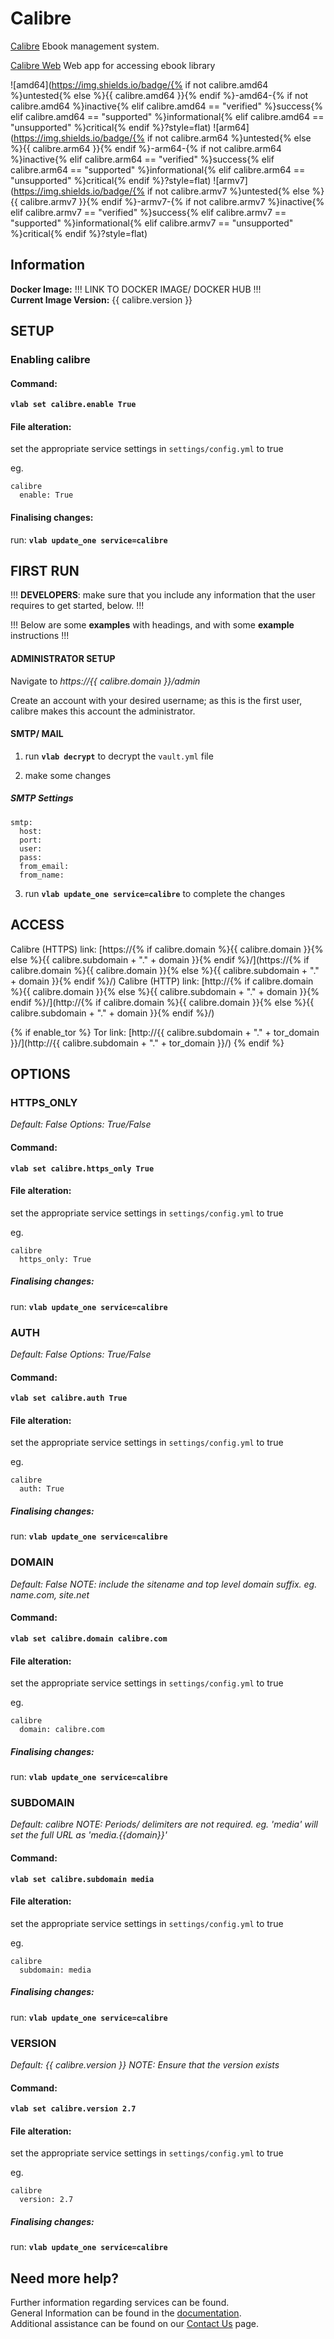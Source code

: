 # Calibre

[Calibre](https://calibre-ebook.com) Ebook management system.

[Calibre Web](https://github.com/janeczku/calibre-web) Web app for accessing ebook library

![amd64](https://img.shields.io/badge/{% if not calibre.amd64 %}untested{% else %}{{ calibre.amd64 }}{% endif %}-amd64-{% if not calibre.amd64 %}inactive{% elif calibre.amd64 == "verified" %}success{% elif calibre.amd64 == "supported" %}informational{% elif calibre.amd64 == "unsupported" %}critical{% endif %}?style=flat)
![arm64](https://img.shields.io/badge/{% if not calibre.arm64 %}untested{% else %}{{ calibre.arm64 }}{% endif %}-arm64-{% if not calibre.arm64 %}inactive{% elif calibre.arm64 == "verified" %}success{% elif calibre.arm64 == "supported" %}informational{% elif calibre.arm64 == "unsupported" %}critical{% endif %}?style=flat)
![armv7](https://img.shields.io/badge/{% if not calibre.armv7 %}untested{% else %}{{ calibre.armv7 }}{% endif %}-armv7-{% if not calibre.armv7 %}inactive{% elif calibre.armv7 == "verified" %}success{% elif calibre.armv7 == "supported" %}informational{% elif calibre.armv7 == "unsupported" %}critical{% endif %}?style=flat)

## Information


**Docker Image:** !!! LINK TO DOCKER IMAGE/ DOCKER HUB !!!  
**Current Image Version:** {{ calibre.version }}

## SETUP

### Enabling calibre

#### Command:

**`vlab set calibre.enable True`**

#### File alteration:

set the appropriate service settings in `settings/config.yml` to true

eg.
```
calibre
  enable: True
```

#### Finalising changes:

run: **`vlab update_one service=calibre`**

## FIRST RUN

!!! **DEVELOPERS**: make sure that you include any information that the user requires to get started, below. !!!

!!! Below are some **examples** with headings, and with some **example** instructions !!!

#### ADMINISTRATOR SETUP

Navigate to *https://{{ calibre.domain }}/admin*

Create an account with your desired username; as this is the first user, calibre makes this account the administrator.

#### SMTP/ MAIL

1. run **`vlab decrypt`** to decrypt the `vault.yml` file

2. make some changes


##### SMTP Settings
```
smtp:
  host:
  port:
  user:
  pass:
  from_email:
  from_name:
```

3. run **`vlab update_one service=calibre`** to complete the changes


## ACCESS

Calibre (HTTPS) link: [https://{% if calibre.domain %}{{ calibre.domain }}{% else %}{{ calibre.subdomain + "." + domain }}{% endif %}/](https://{% if calibre.domain %}{{ calibre.domain }}{% else %}{{ calibre.subdomain + "." + domain }}{% endif %}/)
Calibre (HTTP) link: [http://{% if calibre.domain %}{{ calibre.domain }}{% else %}{{ calibre.subdomain + "." + domain }}{% endif %}/](http://{% if calibre.domain %}{{ calibre.domain }}{% else %}{{ calibre.subdomain + "." + domain }}{% endif %}/)

{% if enable_tor %}
Tor link: [http://{{ calibre.subdomain + "." + tor_domain }}/](http://{{ calibre.subdomain + "." + tor_domain }}/)
{% endif %}

## OPTIONS

### HTTPS_ONLY
*Default: False*
*Options: True/False*

#### Command:

**`vlab set calibre.https_only True`**

#### File alteration:

set the appropriate service settings in `settings/config.yml` to true

eg.
```
calibre
  https_only: True
```

##### Finalising changes:

run: **`vlab update_one service=calibre`**

### AUTH
*Default: False*
*Options: True/False*

#### Command:

**`vlab set calibre.auth True`**

#### File alteration:

set the appropriate service settings in `settings/config.yml` to true

eg.
```
calibre
  auth: True
```

##### Finalising changes:

run: **`vlab update_one service=calibre`**

### DOMAIN
*Default: False*
*NOTE: include the sitename and top level domain suffix. eg. name.com, site.net*

#### Command:

**`vlab set calibre.domain calibre.com`**

#### File alteration:

set the appropriate service settings in `settings/config.yml` to true

eg.
```
calibre
  domain: calibre.com
```

##### Finalising changes:

run: **`vlab update_one service=calibre`**

### SUBDOMAIN
*Default: calibre*
*NOTE: Periods/ delimiters are not required. eg. 'media' will set the full URL as 'media.{{domain}}'*

#### Command:

**`vlab set calibre.subdomain media`**

#### File alteration:

set the appropriate service settings in `settings/config.yml` to true

eg.
```
calibre
  subdomain: media
```

##### Finalising changes:

run: **`vlab update_one service=calibre`**

### VERSION
*Default: {{  calibre.version  }}*
*NOTE: Ensure that the version exists*

#### Command:

**`vlab set calibre.version 2.7`**

#### File alteration:

set the appropriate service settings in `settings/config.yml` to true

eg.
```
calibre
  version: 2.7
```

##### Finalising changes:

run: **`vlab update_one service=calibre`**

## Need more help?
Further information regarding services can be found. \
General Information can be found in the [documentation](https://docs.vivumlab.com). \
Additional assistance can be found on our [Contact Us](https://docs.vivumlab.com/Contact-us) page.
